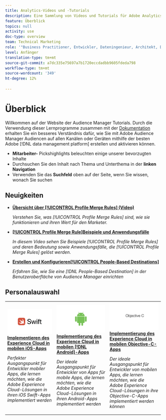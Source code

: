 ```yaml
---
title: Analytics-Videos und -Tutorials
description: Eine Sammlung von Videos und Tutorials für Adobe Analytics.
feature: Überblick
topics: null
activity: use
doc-type: overview
team: Technical Marketing
role: '"Business Practitioner, Entwickler, Dateningenieur, Architekt, Data Architect, Administrator, Leader"'
level: Anfänger
translation-type: tm+mt
source-git-commit: a7dc335e75697a7b1720eccdadbb9605fdeda798
workflow-type: tm+mt
source-wordcount: '349'
ht-degree: 12%

---
```



# Überblick

Willkommen auf der Website der Audience Manager Tutorials.  Durch die Verwendung dieser Lernprogramme zusammen mit der [Dokumentation](https://experienceleague.adobe.com/docs/audience-manager/user-guide/aam-home.html) erhalten Sie ein besseres Verständnis dafür, wie Sie mit Adobe Audience Manager Audiencen auf allen Kanälen oder Geräten mithilfe der besten Adobe [!DNL data management platform] erstellen und aktivieren können.

* **Mitarbeiter-** Pickshighlights beleuchten einige unserer bevorzugten Inhalte
* Durchsuchen Sie den Inhalt nach Thema und Unterthema in der **linken Navigation**
* Verwenden Sie das **Suchfeld** oben auf der Seite, wenn Sie wissen, wonach Sie suchen

## Neuigkeiten

* **[Übersicht über  [!UICONTROL Profile Merge Rules] (Video)](build-and-manage-audiences/profile-merge/overview-of-profile-merge-rules.md)**

   *Verstehen Sie, was  [!UICONTROL Profile Merge Rules] sind, wie sie funktionieren und ihren Wert für den Marketer.*

* **[[!UICONTROL Profile Merge Rule]Beispiele und Anwendungsfälle](build-and-manage-audiences/profile-merge/profile-merge-rule-examples-and-use-cases.md)**

   *In diesem Video sehen Sie Beispiele  [!UICONTROL Profile Merge Rules] und deren Bedeutung sowie Anwendungsfälle, die  [!UICONTROL Profile Merge Rules] gelöst werden.*

* **[Erstellen und Konfigurieren[!UICONTROL People-Based Destinations]](data-activation/people-based-destinations/create-and-configure-people-based-destinations.md)**

   *Erfahren Sie, wie Sie eine  [!DNL People-Based Destination] in der Benutzeroberfläche von Audience Manager einrichten*

## Personalauswahl

<table>
<tr>
  <td>
    <a href="https://docs.adobe.com/content/help/en/experience-cloud/implementing-in-mobile-ios-swift-apps-with-launch/index.html">
      <img alt="Miniaturbild für das Tutorial "Implementing the Experience Cloud in Mobile iOS Swift Applications"" src="assets/thumb_swift.png" />
    </a>
    <div>
      <a href="https://docs.adobe.com/content/help/en/experience-cloud/implementing-in-mobile-ios-swift-apps-with-launch/index.html">
    <strong>Implementieren des Experience Cloud in mobilen iOS-Apps</strong>
    </a>
    </div>
    <p>
    <em>Perfekter Ausgangspunkt für Entwickler mobiler Apps, die lernen möchten, wie die Adobe Experience Cloud-Lösungen in ihren iOS Swift-Apps implementiert werden</em>
    <p>
  </td>
  <td>
    <a href="https://docs.adobe.com/content/help/en/experience-cloud/implementing-in-mobile-android-apps-with-launch/index.html">
      <img alt="Miniaturbild für das Lernprogramm "Implementieren des Experience Cloud in mobilen Android-Anwendungen"" src="assets/thumb_android.png" />
    </a>
    <div>
      <a href="https://docs.adobe.com/content/help/en/experience-cloud/implementing-in-mobile-android-apps-with-launch/index.html">
    <strong>Implementierung des Experience Cloud in mobilen [!DNL Android]-Apps</strong>
    </a>
    </div>
    <p>
    <em>Der ideale Ausgangspunkt für Entwickler von Apps für mobile Apps, die lernen möchten, wie die Adobe Experience Cloud-Lösungen in ihren Android-Apps implementiert werden</em>
    <p>
  </td>
  <td>
    <a href="https://docs.adobe.com/content/help/en/experience-cloud/implementing-in-mobile-ios-objective-c-apps-with-launch/index.html">
      <img alt="Miniaturbild für das Tutorial "Implementing the Experience Cloud in Mobile Objective-C Applications"" src="assets/thumb_objective_c.png" />
    </a>
    <div>
      <a href="https://docs.adobe.com/content/help/en/experience-cloud/implementing-in-mobile-ios-objective-c-apps-with-launch/index.html">
    <strong>Implementierung des Experience Cloud in mobilen Objective-C-Apps</strong>
    </a>
    </div>
    <p>
    <em>Der ideale Ausgangspunkt für Entwickler von mobilen Apps, die lernen möchten, wie die Adobe Experience Cloud-Lösungen in ihre Objective-C-Apps implementiert werden können</em>
    <p>
  </td>
</tr>
</table>

